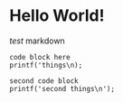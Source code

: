 Hello World!
============
_test_ markdown

    code block here
    printf('things\n);

	second code block
	printf('second things\n');
